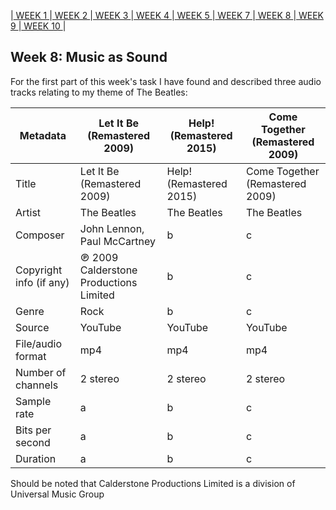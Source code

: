 |[ WEEK 1 ](Week1.md)|[ WEEK 2 ](Week2.md)|[ WEEK 3 ](Week3.md)|[ WEEK 4 ](Week4.md)|[ WEEK 5 ](Week5.md)|[ WEEK 7 ](Week7.md)|[ WEEK 8 ](Week8.md)|[ WEEK 9 ](Week9.md)|[ WEEK 10 ](Week10.md)|
## Week 8: Music as Sound

For the first part of this week's task I have found and described three audio tracks relating to my theme of The Beatles:

Metadata | Let It Be (Remastered 2009) | Help! (Remastered 2015) | Come Together (Remastered 2009)
-----|------|------|------
Title | Let It Be (Remastered 2009) | Help! (Remastered 2015) | Come Together (Remastered 2009)
Artist | The Beatles | The Beatles | The Beatles
Composer | John Lennon, Paul McCartney| b | c 
Copyright info (if any) | ℗ 2009 Calderstone Productions Limited | b | c 
Genre | Rock | b | c 
Source | YouTube | YouTube | YouTube 
File/audio format | mp4 | mp4 | mp4 
Number of channels | 2 stereo | 2 stereo | 2 stereo 
Sample rate | a | b | c 
Bits per second | a | b | c 
Duration | a | b | c

Should be noted that Calderstone Productions Limited  is a division of Universal Music Group
